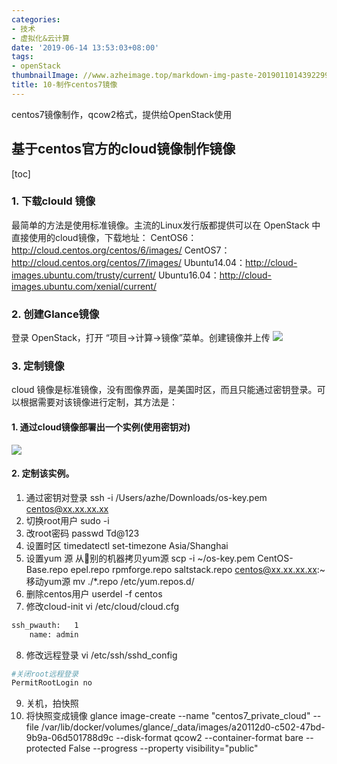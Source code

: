 ```yaml
---
categories:
- 技术
- 虚拟化&云计算
date: '2019-06-14 13:53:03+08:00'
tags:
- openStack
thumbnailImage: //www.azheimage.top/markdown-img-paste-20190110143922992.png
title: 10-制作centos7镜像
---
```

centos7镜像制作，qcow2格式，提供给OpenStack使用
<!--more-->
## 基于centos官方的cloud镜像制作镜像
[toc]
### 1. 下载clould 镜像
最简单的方法是使用标准镜像。主流的Linux发行版都提供可以在 OpenStack 中直接使用的cloud镜像，下载地址：
CentOS6：http://cloud.centos.org/centos/6/images/
CentOS7：http://cloud.centos.org/centos/7/images/
Ubuntu14.04：http://cloud-images.ubuntu.com/trusty/current/
Ubuntu16.04：http://cloud-images.ubuntu.com/xenial/current/

### 2. 创建Glance镜像
登录 OpenStack，打开 “项目->计算->镜像”菜单。创建镜像并上传
![](https://www.azheimage.top/markdown-img-paste-20190612162149256.png)

### 3. 定制镜像
cloud 镜像是标准镜像，没有图像界面，是美国时区，而且只能通过密钥登录。可以根据需要对该镜像进行定制，其方法是：
#### 1. 通过cloud镜像部署出一个实例(使用密钥对)
![](https://www.azheimage.top/markdown-img-paste-20190612162255456.png)
#### 2. 定制该实例。
1. 通过密钥对登录
ssh -i /Users/azhe/Downloads/os-key.pem centos@xx.xx.xx.xx
2. 切换root用户
sudo -i
3. 改root密码
passwd
Td@123
4. 设置时区
timedatectl set-timezone Asia/Shanghai
5. 设置yum 源
从别的机器拷贝yum源
scp -i ~/os-key.pem CentOS-Base.repo epel.repo rpmforge.repo saltstack.repo centos@xx.xx.xx.xx:~
移动yum源
mv ./*.repo /etc/yum.repos.d/
6. 删除centos用户
userdel -f centos
7. 修改cloud-init
vi /etc/cloud/cloud.cfg
```bash
ssh_pwauth:   1
    name: admin
```
8. 修改远程登录
vi /etc/ssh/sshd_config
```bash
#关闭root远程登录
PermitRootLogin no
```
9. 关机，拍快照
10. 将快照变成镜像
glance image-create --name "centos7_private_cloud" --file /var/lib/docker/volumes/glance/_data/images/a20112d0-c502-47bd-9b9a-06d501788d9c --disk-format qcow2 --container-format bare --protected False --progress  --property visibility="public"




